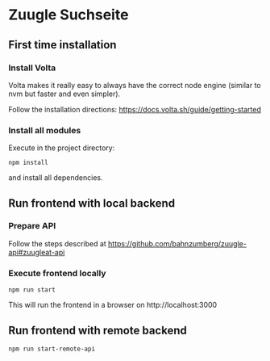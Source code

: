 # Zuugle Suchseite

## First time installation

### Install Volta

Volta makes it really easy to always have the correct node engine (similar to nvm but faster and even simpler).

Follow the installation directions: https://docs.volta.sh/guide/getting-started

### Install all modules

Execute in the project directory:

    npm install

and install all dependencies.

## Run frontend with local backend

### Prepare API

Follow the steps described at https://github.com/bahnzumberg/zuugle-api#zuugleat-api

### Execute frontend locally

    npm run start

This will run the frontend in a browser on http://localhost:3000

## Run frontend with remote backend

    npm run start-remote-api

